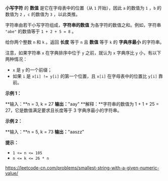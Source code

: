 **小写字符** 的 **数值** 是它在字母表中的位置（从 `1` 开始），因此 `a` 的数值为 `1` ，`b` 的数值为 `2` ，`c` 的数值为 `3` ，以此类推。

字符串由若干小写字符组成，**字符串的数值** 为各字符的数值之和。例如，字符串 `"abe"` 的数值等于 `1 + 2 + 5 = 8` 。

给你两个整数 `n` 和 `k` 。返回 **长度** 等于 `n` 且 **数值** 等于 `k` 的 **字典序最小** 的字符串。

注意，如果字符串 `x` 在字典排序中位于 `y` 之前，就认为 `x` 字典序比 `y` 小，有以下两种情况：

*   `x` 是 `y` 的一个前缀；
*   如果 `i` 是 `x[i] != y[i]` 的第一个位置，且 `x[i]` 在字母表中的位置比 `y[i]` 靠前。

**示例 1：**

**输入：**n = 3, k = 27
**输出：**"aay"
**解释：**字符串的数值为 1 + 1 + 25 = 27，它是数值满足要求且长度等于 3 字典序最小的字符串。

**示例 2：**

**输入：**n = 5, k = 73
**输出：**"aaszz"

**提示：**

* `1 <= n <= 105`
* `n <= k <= 26 * n`

https://leetcode-cn.com/problems/smallest-string-with-a-given-numeric-value/
